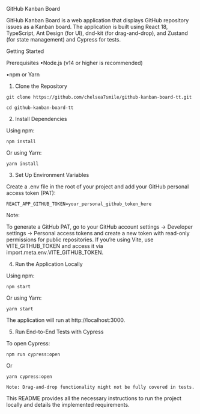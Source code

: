 GitHub Kanban Board

GitHub Kanban Board is a web application that displays GitHub repository issues as a Kanban board.
The application is built using React 18, TypeScript, Ant Design (for UI), dnd-kit (for drag-and-drop), and Zustand (for state management) and Cypress for tests.

Getting Started

Prerequisites
•Node.js (v14 or higher is recommended)
 
•npm or Yarn

1. Clone the Repository

`git clone https://github.com/chelsea7smile/github-kanban-board-tt.git`

`cd github-kanban-board-tt`

2. Install Dependencies

Using npm:

`npm install`

Or using Yarn:

`yarn install`

3. Set Up Environment Variables

Create a .env file in the root of your project and add your GitHub personal access token (PAT):

`REACT_APP_GITHUB_TOKEN=your_personal_github_token_here`

Note:

To generate a GitHub PAT, go to your GitHub account settings → Developer settings → Personal access tokens and create a new token with read-only permissions for public repositories.
If you’re using Vite, use VITE_GITHUB_TOKEN and access it via import.meta.env.VITE_GITHUB_TOKEN.

4. Run the Application Locally

Using npm:

`npm start`

Or using Yarn:

`yarn start`

The application will run at http://localhost:3000.

5. Run End-to-End Tests with Cypress

To open Cypress:

`npm run cypress:open`

Or

`yarn cypress:open`

	Note: Drag-and-drop functionality might not be fully covered in tests.


This README provides all the necessary instructions to run the project locally and details the implemented requirements.
